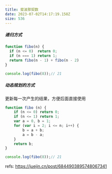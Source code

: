```yaml
---
title: 斐波那契数
date: 2023-07-02T14:17:19.158Z
size: 536
---
```

##### 递归方式
```javascript
function fibo(n) {
  if (n <= 0)  return 0;
  if (n === 1) return 1;
  return fibo(n - 1) + fibo(n - 2)
}

console.log(fibo(8));// 21
```

##### 动态规划的方式
更新每一次产生的结果，方便后面直接使用
```js
function fibo (n) {
    if (n <= 0) return 0;
    if (n <= 1) return 1;
    var a = 0, b = 1;
    for (var i = 2; i <= n; i++) {
        b = a + b;
        a = b - a;
    }
    return b;
}

console.log(fibo(8));// 21
```


refs:
https://juejin.cn/post/6844903895748067341
